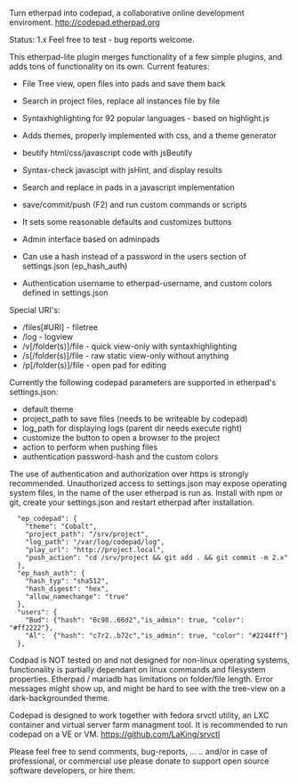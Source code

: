 Turn etherpad into codepad, a collaborative online development enviroment. 
http://codepad.etherpad.org

Status: 1.x Feel free to test - bug reports welcome.

This etherpad-lite plugin merges functionality of a few simple plugins, and adds tons of functionality on its own.
Current features:
    
- File Tree view, open files into pads and save them back
- Search in project files, replace all instances file by file
- Syntaxhighlighting for 92 popular languages - based on highlight.js
- Adds themes, properly implemented with css, and a theme generator
- beutify html/css/javascript code with jsBeutify 
- Syntax-check javascipt with jsHint, and display results
- Search and replace in pads in a javascript implementation
- save/commit/push (F2) and run custom commands or scripts

- It sets some reasonable defaults and customizes buttons
- Admin interface based on adminpads
- Can use a hash instead of a password in the users section of settings.json (ep_hash_auth)
- Authentication username to etherpad-username, and custom colors defined in settings.json

Special URI's:

- /files[#URI] - filetree
- /log - logview
- /v[/folder(s)]/file - quick view-only with syntaxhighlighting
- /s[/folder(s)]/file - raw static view-only without anything
- /p[/folder(s)]/file - open pad for editing

Currently the following codepad parameters are supported in etherpad's settings.json:
- default theme
- project_path to save files (needs to be writeable by codepad)
- log_path for displaying logs (parent dir needs execute right)
- customize the button to open a browser to the project
- action to perform when pushing files
- authentication password-hash and the custom colors

The use of authentication and authorization over https is strongly recommended.
Unauthorized access to settings.json may expose operating system files, in the name of the user etherpad is run as.
Install with npm or git, create your settings.json and restart etherpad after installation.

```
  "ep_codepad": { 
    "theme": "Cobalt",
    "project_path": "/srv/project",
    "log_path": "/var/log/codepad/log",
    "play_url": "http://project.local",
    "push_action": "cd /srv/project && git add . && git commit -m 2.x"
  },
  "ep_hash_auth": {
    "hash_typ": "sha512",
    "hash_digest": "hex",
    "allow_namechange": "true"
  },
  "users": {
    "Bud": {"hash": "6c98..66d2","is_admin": true, "color": "#ff2222"},
    "Al":  {"hash": "c7r2..b72c","is_admin": true, "color": "#2244ff"}
  },
```
Codpad is NOT tested on and not designed for non-linux operating systems, functionality is partially dependant on linux commands and filesystem properties.
Etherpad / mariadb has limitations on folder/file length. Error messages might show up, and might be hard to see with the tree-view on a dark-backgrounded theme.

Codepad is designed to work together with fedora srvctl utility, an LXC container and virtual server farm managment tool. It is recommended to run codepad on a VE or VM.
https://github.com/LaKing/srvctl

Please feel free to send comments, bug-reports, ...
.. and/or in case of professional, or commercial use please donate to support open source software developers, or hire them.
